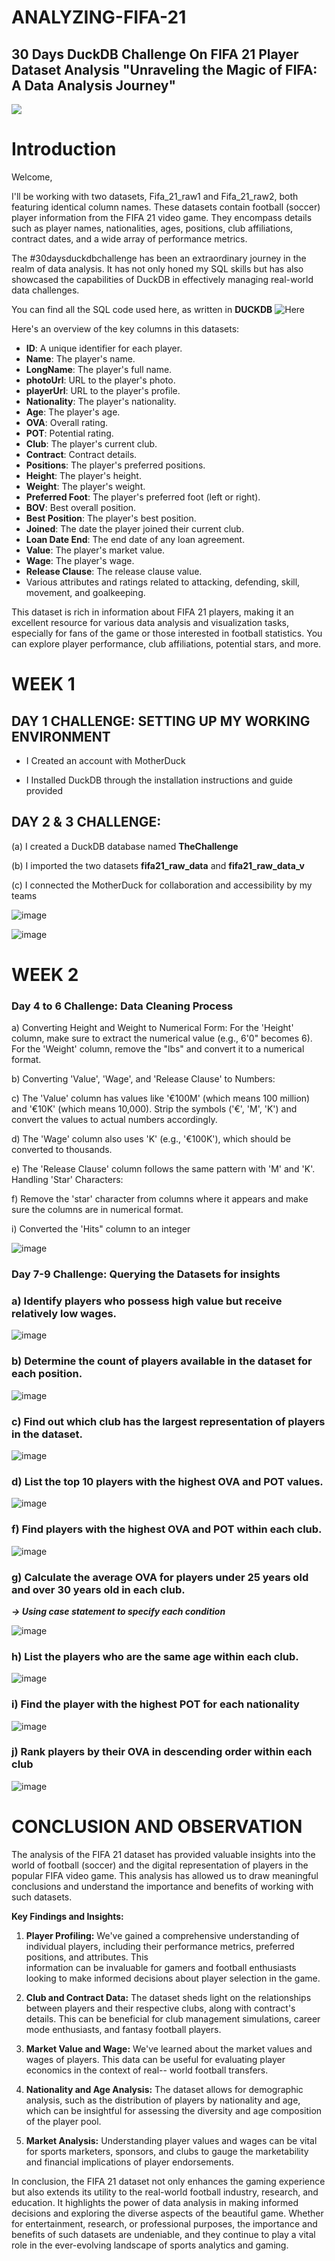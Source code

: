 # ANALYZING-FIFA-21
## 30 Days DuckDB Challenge On FIFA 21 Player Dataset Analysis "Unraveling the Magic of FIFA: A Data Analysis Journey"


![](https://github.com/Chichi126/ANALYZING-FIFA-21-/blob/main/fifagif.gif)



# Introduction
Welcome,

I'll be working with two datasets, Fifa_21_raw1 and Fifa_21_raw2, both featuring identical column names. These datasets contain football (soccer) player information from the FIFA 21 video game. They encompass details such as player names, nationalities, ages, positions, club affiliations, contract dates, and a wide array of performance metrics.

The #30daysduckdbchallenge has been an extraordinary journey in the realm of data analysis. It has not only honed my SQL skills but has also showcased the capabilities of DuckDB in effectively managing real-world data challenges. 

You can find all the SQL code used here, as written in **DUCKDB** ![Here](https://github.com/Chichi126/ANALYZING-FIFA-21-/commit/71309a5f76f81bfd57e22478ebb10c32328bf840)

Here's an overview of the key columns in this datasets:

- **ID**: A unique identifier for each player.
- **Name**: The player's name.
- **LongName**: The player's full name.
- **photoUrl**: URL to the player's photo.
- **playerUrl**: URL to the player's profile.
- **Nationality**: The player's nationality.
- **Age**: The player's age.
- **OVA**: Overall rating.
- **POT**: Potential rating.
- **Club**: The player's current club.
- **Contract**: Contract details.
- **Positions**: The player's preferred positions.
- **Height**: The player's height.
- **Weight**: The player's weight.
- **Preferred Foot**: The player's preferred foot (left or right).
- **BOV**: Best overall position.
- **Best Position**: The player's best position.
- **Joined**: The date the player joined their current club.
- **Loan Date End**: The end date of any loan agreement.
- **Value**: The player's market value.
- **Wage**: The player's wage.
- **Release Clause**: The release clause value.
- Various attributes and ratings related to attacking, defending, skill, movement, and goalkeeping.

This dataset is rich in information about FIFA 21 players, making it an excellent resource for various data analysis and visualization tasks, especially for fans of the game or those interested in football statistics. You can explore player performance, club affiliations, potential stars, and more.

# WEEK 1 

## DAY 1 CHALLENGE: SETTING UP MY WORKING ENVIRONMENT

- I Created an account with MotherDuck

- I Installed DuckDB through the installation instructions and guide provided





## DAY 2 & 3 CHALLENGE: 

(a) I created a  DuckDB database named **TheChallenge**

(b) I imported the two datasets **fifa21_raw_data** and **fifa21_raw_data_v**

(c) I connected the MotherDuck for collaboration and accessibility by my teams

![image](https://github.com/Chichi126/ANALYZING-FIFA-21-/assets/140970592/a8187a89-af6a-4544-baac-31cf5a5a3b42)


![image](https://github.com/Chichi126/ANALYZING-FIFA-21-/assets/140970592/b3306d0d-419f-4a0f-af0e-1156c715d938)




# WEEK 2 

### Day 4 to 6 Challenge: Data Cleaning Process

a) Converting Height and Weight to Numerical Form: For the 'Height' column, make sure to extract the numerical value (e.g., 6'0" becomes 6). For the 'Weight' column, remove the "lbs" and convert it to a numerical format.

b) Converting 'Value', 'Wage', and 'Release Clause' to Numbers:

c) The 'Value' column has values like '€100M' (which means 100 million) and '€10K' (which means 10,000). Strip the symbols ('€', 'M', 'K') and convert the values to actual numbers accordingly.

d) The 'Wage' column also uses 'K' (e.g., '€100K'), which should be converted to thousands.

e) The 'Release Clause' column follows the same pattern with 'M' and 'K'. Handling 'Star' Characters:

f) Remove the 'star' character from columns where it appears and make sure the columns are in numerical format.

i) Converted the 'Hits" column to an integer 

![image](https://github.com/Chichi126/ANALYZING-FIFA-21-/assets/140970592/1d43939b-aa3b-4284-8aab-dbf4d1f23ed3)



### Day 7-9 Challenge: Querying the Datasets for insights

### a) Identify players who possess high value but receive relatively low wages.

![image](https://github.com/Chichi126/ANALYZING-FIFA-21-/assets/140970592/d09ec31b-2495-4ac0-b786-edd574fe1e0d)


### b) Determine the count of players available in the dataset for each position.

![image](https://github.com/Chichi126/ANALYZING-FIFA-21-/assets/140970592/9385298e-41f6-402d-bc5a-15c4fee68521)


### c) Find out which club has the largest representation of players in the dataset.

![image](https://github.com/Chichi126/ANALYZING-FIFA-21-/assets/140970592/db63f629-bbce-4b11-bdbe-398a98d9e592)


### d) List the top 10 players with the highest OVA and POT values.

![image](https://github.com/Chichi126/ANALYZING-FIFA-21-/assets/140970592/56e43e13-5d08-4696-ba89-3f1810f35331)


### f) Find players with the highest OVA and POT within each club.

![image](https://github.com/Chichi126/ANALYZING-FIFA-21-/assets/140970592/d47c6525-b55b-4ff8-afc2-dc960c90bb4c)

### g) Calculate the average OVA for players under 25 years old and over 30 years old in each club.

**_-> Using case statement to specify each condition_**

![image](https://github.com/Chichi126/ANALYZING-FIFA-21-/assets/140970592/d94efb4d-b91a-4356-95c1-672eaa0eab84)


### h) List the players who are the same age within each club.

![image](https://github.com/Chichi126/ANALYZING-FIFA-21-/assets/140970592/53f63046-479a-4e4d-a406-d2af98591725)



### i) Find the player with the highest POT for each nationality

![image](https://github.com/Chichi126/ANALYZING-FIFA-21-/assets/140970592/50b3cafd-bf0b-4202-b415-d742d963214d)


### j) Rank players by their OVA in descending order within each club

![image](https://github.com/Chichi126/ANALYZING-FIFA-21-/assets/140970592/2c1ca7d0-781c-41c9-acfc-4d20aaf3ff21)


# CONCLUSION AND OBSERVATION

The analysis of the FIFA 21 dataset has provided valuable insights into the world of football (soccer) and the digital representation of players in the popular FIFA video game. This analysis has allowed us to draw meaningful conclusions and understand the importance and benefits of working with such datasets.

**Key Findings and Insights:**
1. **Player Profiling:** We've gained a comprehensive understanding of individual players, including their performance metrics, preferred positions, and attributes. This   
   information can be invaluable for gamers and football enthusiasts looking to make informed decisions about player selection in the game.

2. **Club and Contract Data:** The dataset sheds light on the relationships between players and their respective clubs, along with contract's details. This can be beneficial 
   for club management simulations, career mode enthusiasts, and fantasy football players.

3. **Market Value and Wage:** We've learned about the market values and wages of players. This data can be useful for evaluating player economics in the context of real-- 
   world football transfers.

4. **Nationality and Age Analysis:** The dataset allows for demographic analysis, such as the distribution of players by nationality and age, which can be insightful for 
   assessing the diversity and age composition of the player pool.

5. **Market Analysis:** Understanding player values and wages can be vital for sports marketers, sponsors, and clubs to gauge the marketability and financial implications 
   of player endorsements.



In conclusion, the FIFA 21 dataset not only enhances the gaming experience but also extends its utility to the real-world football industry, research, and education. It highlights the power of data analysis in making informed decisions and exploring the diverse aspects of the beautiful game. Whether for entertainment, research, or professional purposes, the importance and benefits of such datasets are undeniable, and they continue to play a vital role in the ever-evolving landscape of sports analytics and gaming.














